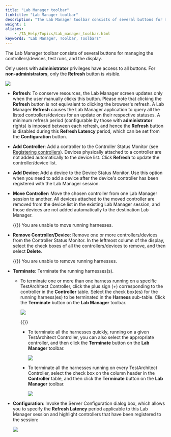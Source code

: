 ```yaml
--- 
title: "Lab Manager toolbar"
linktitle: "Lab Manager toolbar"
description: "The Lab Manager toolbar consists of several buttons for managing the controllers/devices, test runs, and the display."
weight: 1
aliases: 
    - /TA_Help/Topics/Lab_manager_toolbar.html
keywords: "Lab Manager, Toolbar, Toolbars"
---
```


The Lab Manager toolbar consists of several buttons for managing the controllers/devices, test runs, and the display.

Only users with **administrator** privileges have access to all buttons. For **non-administrators**, only the **Refresh** button is visible.

![](/images/TA_Help/Images/LabManager_Toolbar_minimal_labeled.png)

-   **Refresh**: To conserve resources, the Lab Manager screen updates only when the user manually clicks this button. Please note that clicking the **Refresh** button is not equivalent to clicking the browser's refresh. A Lab Manager **Refresh** causes the Lab Manager application to query all the listed controllers/devices for an update on their respective statuses. A minimum refresh period \(configurable by those with **administrator** rights\) is imposed between each refresh, and hence the **Refresh** button is disabled during this **Refresh Latency** period, which can be set from the **Configuration** button.
-   **Add Controller**: Add a controller to the Controller Status Monitor \(see [Registering controllers](/TA_Help/Topics/Lab_manager_registering.html)\). Devices physically attached to a controller are not added automatically to the device list. Click **Refresh** to update the controller/device list.
-   **Add Device**: Add a device to the Device Status Monitor. Use this option when you need to add a device after the device's controller has been registered with the Lab Manager session.
-   **Move Controller:** Move the chosen controller from one Lab Manager session to another. All devices attached to the moved controller are removed from the device list in the existing Lab Manager session, and those devices are not added automatically to the destination Lab Manager.

    {{<note>}} You are unable to move running harnesses.

-   **Remove Controller/Device**: Remove one or more controllers/devices from the Controller Status Monitor. In the leftmost column of the display, select the check boxes of all the controllers/devices to remove, and then select **Delete**.

    {{<note>}} You are unable to remove running harnesses.

-   **Terminate**: Terminate the running harnesses\(s\).
    -   To terminate one or more than one harness running on a specific TestArchitect Controller, click the plus sign \(+\) corresponding to the controller in the **Controller** table. Select the check box\(es\) for the running harness\(es\) to be terminated in the **Harness** sub-table. Click the **Terminate** button on the **Lab Manager** toolbar.

        ![](/images/TA_Help/Images/Terminate_harness_Lab_manager.png)

        {{<tip>}}

        -   To terminate all the harnesses quickly, running on a given TestArchitect Controller, you can also select the appropriate controller, and then click the **Terminate** button on the **Lab Manager** toolbar.

            ![](/images/TA_Help/Images/Terminate_a_controller_Lab_manager.png)

        -   To terminate all the harnesses running on every TestArchitect Controller, select the check box on the column header in the **Controller** table, and then click the **Terminate** button on the **Lab Manager** toolbar.

            ![](/images/TA_Help/Images/Terminate_controllers_Lab_manager.png)

-   **Configuration**: Invoke the Server Configuration dialog box, which allows you to specify the **Refresh Latency** period applicable to this Lab Manager session and highlight controllers that have been registered to the session:

    ![](/images/TA_Help/Images/ug_labmanager15.png)




